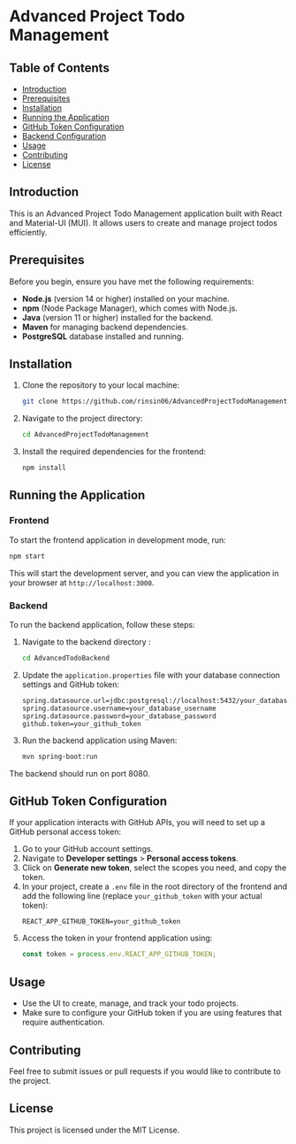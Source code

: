 
# Advanced Project Todo Management

## Table of Contents
- [Introduction](#introduction)
- [Prerequisites](#prerequisites)
- [Installation](#installation)
- [Running the Application](#running-the-application)
- [GitHub Token Configuration](#github-token-configuration)
- [Backend Configuration](#backend-configuration)
- [Usage](#usage)
- [Contributing](#contributing)
- [License](#license)

## Introduction
This is an Advanced Project Todo Management application built with React and Material-UI (MUI). It allows users to create and manage project todos efficiently.

## Prerequisites
Before you begin, ensure you have met the following requirements:
- **Node.js** (version 14 or higher) installed on your machine.
- **npm** (Node Package Manager), which comes with Node.js.
- **Java** (version 11 or higher) installed for the backend.
- **Maven** for managing backend dependencies.
- **PostgreSQL** database installed and running.

## Installation
1. Clone the repository to your local machine:
   ```bash
   git clone https://github.com/rinsin06/AdvancedProjectTodoManagement.git
   ```
2. Navigate to the project directory:
   ```bash
   cd AdvancedProjectTodoManagement
   ```
3. Install the required dependencies for the frontend:
   ```bash
   npm install
   ```

## Running the Application
### Frontend
To start the frontend application in development mode, run:
```bash
npm start
```
This will start the development server, and you can view the application in your browser at `http://localhost:3000`.

### Backend
To run the backend application, follow these steps:
1. Navigate to the backend directory :
   ```bash
   cd AdvancedTodoBackend
   ```
2. Update the `application.properties` file with your database connection settings and GitHub token:
   ```properties
   spring.datasource.url=jdbc:postgresql://localhost:5432/your_database_name
   spring.datasource.username=your_database_username
   spring.datasource.password=your_database_password
   github.token=your_github_token
   ```
3. Run the backend application using Maven:
   ```bash
   mvn spring-boot:run
   ```
The backend should run on port 8080.

## GitHub Token Configuration
If your application interacts with GitHub APIs, you will need to set up a GitHub personal access token:

1. Go to your GitHub account settings.
2. Navigate to **Developer settings** > **Personal access tokens**.
3. Click on **Generate new token**, select the scopes you need, and copy the token.
4. In your project, create a `.env` file in the root directory of the frontend and add the following line (replace `your_github_token` with your actual token):
   ```plaintext
   REACT_APP_GITHUB_TOKEN=your_github_token
   ```
5. Access the token in your frontend application using:
   ```javascript
   const token = process.env.REACT_APP_GITHUB_TOKEN;
   ```

## Usage
- Use the UI to create, manage, and track your todo projects.
- Make sure to configure your GitHub token if you are using features that require authentication.

## Contributing
Feel free to submit issues or pull requests if you would like to contribute to the project.

## License
This project is licensed under the MIT License.

